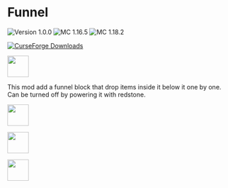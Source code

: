 # Funnel

![Version 1.0.0](https://img.shields.io/badge/Version-1.0.0-brightgreen)
![MC 1.16.5](https://img.shields.io/badge/MC-1.16.5-blue)
![MC 1.18.2](https://img.shields.io/badge/MC-1.18.2-blue)

[![CurseForge Downloads](https://img.shields.io/badge/dynamic/json?logo=curseforge&color=f16436&label=CurseForge&query=%24.downloadCount&suffix=%20Downloads&url=https%3A%2F%2Faddons-ecs.forgesvc.net%2Fapi%2Fv2%2Faddon%2F447511)](https://www.curseforge.com/minecraft/mc-mods/funnel)

<img height="48" src="https://i.imgur.com/HabVZJR.png"/>

This mod add a funnel block that drop items inside it below it one by one. Can be turned off by powering it with
redstone.

<a href="https://www.curseforge.com/minecraft/mc-mods/funnel"><img height="48" src="https://slexom.github.io/assets/images/available_on_curseforge.svg"/></a>

<a href="https://modrinth.com/mod/funnel"><img height="48" src="https://slexom.github.io/assets/images/available_on_modrinth.svg"/></a>

<a href="https://github.com/Slexom/funnel"><img height="48" src="https://slexom.github.io/assets/images/available_on_github.svg"/></a>